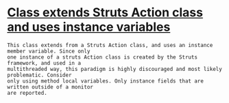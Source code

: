 # [Class extends Struts Action class and uses instance variables](https://spotbugs.readthedocs.io/en/latest/bugDescriptions.html#MTIA_SUSPECT_STRUTS_INSTANCE_FIELD)

    This class extends from a Struts Action class, and uses an instance member variable. Since only
    one instance of a struts Action class is created by the Struts framework, and used in a
    multithreaded way, this paradigm is highly discouraged and most likely problematic. Consider
    only using method local variables. Only instance fields that are written outside of a monitor
    are reported.